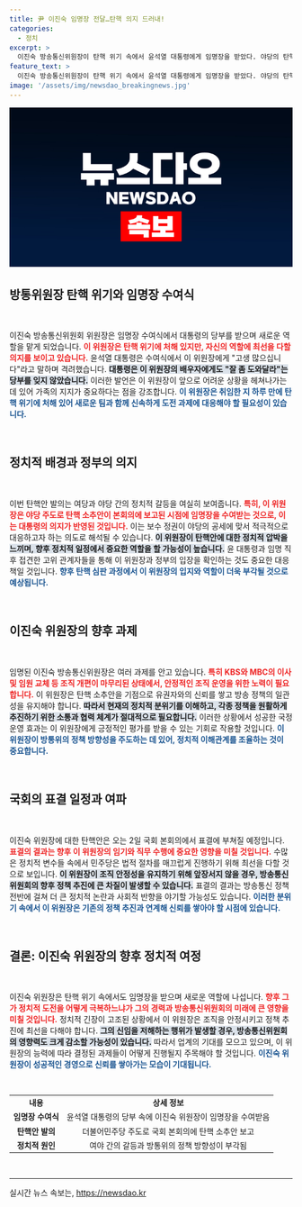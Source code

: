 ```yaml
---
title: 尹 이진숙 임명장 전달…탄핵 의지 드러내!
categories:
  - 정치
excerpt: >
  이진숙 방송통신위원장이 탄핵 위기 속에서 윤석열 대통령에게 임명장을 받았다. 야당의 탄핵 소추안이 통과되면 위기일발! 이 위원장은 과연 어떤 선택을 할까? 클릭하여 속보를 확인해보세요!
feature_text: >
  이진숙 방송통신위원장이 탄핵 위기 속에서 윤석열 대통령에게 임명장을 받았다. 야당의 탄핵 소추안이 통과되면 위기일발! 이 위원장은 과연 어떤 선택을 할까? 클릭하여 속보를 확인해보세요!
image: '/assets/img/newsdao_breakingnews.jpg'
---
```


<p><img src="/assets/img/newsdao_breakingnews.jpg" alt="implanttips 속보" /></p>

<h2 data-ke-size="size26">방통위원장 탄핵 위기와 임명장 수여식</h2>

<p data-ke-size="size16">&nbsp;</p>

<p>이진숙 방송통신위원회 위원장은 임명장 수여식에서 대통령의 당부를 받으며 새로운 역할을 맡게 되었습니다. <b><span style="color: #ee2323;">이 위원장은 탄핵 위기에 처해 있지만, 자신의 역할에 최선을 다할 의지를 보이고 있습니다.</span></b> 윤석열 대통령은 수여식에서 이 위원장에게 "고생 많으십니다"라고 말하며 격려했습니다. <b><span style="background-color: #21538527;">대통령은 이 위원장의 배우자에게도 "잘 좀 도와달라"는 당부를 잊지 않았습니다.</span></b> 이러한 발언은 이 위원장이 앞으로 어려운 상황을 헤쳐나가는 데 있어 가족의 지지가 중요하다는 점을 강조합니다. <b><span style="color: #1a5490;">이 위원장은 취임한 지 하루 만에 탄핵 위기에 처해 있어 새로운 팀과 함께 신속하게 도전 과제에 대응해야 할 필요성이 있습니다.</span></b></p>

<p data-ke-size="size16">&nbsp;</p>

<h2 data-ke-size="size26">정치적 배경과 정부의 의지</h2>

<p data-ke-size="size16">&nbsp;</p>

<p>이번 탄핵안 발의는 여당과 야당 간의 정치적 갈등을 여실히 보여줍니다. <b><span style="color: #ee2323;">특히, 이 위원장은 야당 주도로 탄핵 소추안이 본회의에 보고된 시점에 임명장을 수여받는 것으로, 이는 대통령의 의지가 반영된 것입니다.</span></b> 이는 보수 정권이 야당의 공세에 맞서 적극적으로 대응하고자 하는 의도로 해석될 수 있습니다. <b><span style="background-color: #21538527;">이 위원장이 탄핵안에 대한 정치적 압박을 느끼며, 향후 정치적 일정에서 중요한 역할을 할 가능성이 높습니다.</span></b> 윤 대통령과 임명 직후 접견한 고위 관계자들을 통해 이 위원장과 정부의 입장을 확인하는 것도 중요한 대응책일 것입니다. <b><span style="color: #1a5490;">향후 탄핵 심판 과정에서 이 위원장의 입지와 역할이 더욱 부각될 것으로 예상됩니다.</span></b></p>

<p data-ke-size="size16">&nbsp;</p>

<h2 data-ke-size="size26">이진숙 위원장의 향후 과제</h2>

<p data-ke-size="size16">&nbsp;</p>

<p>임명된 이진숙 방송통신위원장은 여러 과제를 안고 있습니다. <b><span style="color: #ee2323;">특히 KBS와 MBC의 이사 및 임원 교체 등 조직 개편이 마무리된 상태에서, 안정적인 조직 운영을 위한 노력이 필요합니다.</span></b> 이 위원장은 탄핵 소추안을 기점으로 유권자와의 신뢰를 쌓고 방송 정책의 일관성을 유지해야 합니다. <b><span style="background-color: #21538527;">따라서 현재의 정치적 분위기를 이해하고, 각종 정책을 원활하게 추진하기 위한 소통과 협력 체계가 절대적으로 필요합니다.</span></b> 이러한 상황에서 성공한 국정 운영 효과는 이 위원장에게 긍정적인 평가를 받을 수 있는 기회로 작용할 것입니다. <b><span style="color: #1a5490;">이 위원장이 방통위의 정책 방향성을 주도하는 데 있어, 정치적 이해관계를 조율하는 것이 중요합니다.</span></b></p>

<p data-ke-size="size16">&nbsp;</p>

<h2 data-ke-size="size26">국회의 표결 일정과 여파</h2>

<p data-ke-size="size16">&nbsp;</p>

<p>이진숙 위원장에 대한 탄핵안은 오는 2일 국회 본회의에서 표결에 부쳐질 예정입니다. <b><span style="color: #ee2323;">표결의 결과는 향후 이 위원장의 임기와 직무 수행에 중요한 영향을 미칠 것입니다.</span></b> 수많은 정치적 변수들 속에서 민주당은 법적 절차를 매끄럽게 진행하기 위해 최선을 다할 것으로 보입니다. <b><span style="background-color: #21538527;">이 위원장이 조직 안정성을 유지하기 위해 앞장서지 않을 경우, 방송통신위원회의 향후 정책 추진에 큰 차질이 발생할 수 있습니다.</span></b> 표결의 결과는 방송통신 정책 전반에 걸쳐 더 큰 정치적 논란과 사회적 반향을 야기할 가능성도 있습니다. <b><span style="color: #1a5490;">이러한 분위기 속에서 이 위원장은 기존의 정책 추진과 연계해 신뢰를 쌓아야 할 시점에 있습니다.</span></b></p>

<p data-ke-size="size16">&nbsp;</p>

<h2 data-ke-size="size26">결론: 이진숙 위원장의 향후 정치적 여정</h2>

<p data-ke-size="size16">&nbsp;</p>

<p>이진숙 위원장은 탄핵 위기 속에서도 임명장을 받으며 새로운 역할에 나섭니다. <b><span style="color: #ee2323;">향후 그가 정치적 도전을 어떻게 극복하느냐가 그의 경력과 방송통신위원회의 미래에 큰 영향을 미칠 것입니다.</span></b> 정치적 긴장이 고조된 상황에서 이 위원장은 조직을 안정시키고 정책 추진에 최선을 다해야 합니다. <b><span style="background-color: #21538527;">그의 신임을 저해하는 행위가 발생할 경우, 방송통신위원회의 영향력도 크게 감소할 가능성이 있습니다.</span></b> 따라서 업계의 기대를 모으고 있으며, 이 위원장의 능력에 따라 결정된 과제들이 어떻게 진행될지 주목해야 할 것입니다. <b><span style="color: #1a5490;">이진숙 위원장이 성공적인 경영으로 신뢰를 쌓아가는 모습이 기대됩니다.</span></b></p>

<p data-ke-size="size16">&nbsp;</p>

<table style="width: 100%;">
    <tr>
        <td style="text-align: center; height: 17px;"><b>내용</b></td>
        <td style="text-align: center; height: 17px;"><b>상세 정보</b></td>
    </tr>
    <tr>
        <td style="text-align: center; height: 17px;"><b>임명장 수여식</b></td>
        <td style="text-align: center; height: 17px;">윤석열 대통령의 당부 속에 이진숙 위원장이 임명장을 수여받음</td>
    </tr>
    <tr>
        <td style="text-align: center; height: 17px;"><b>탄핵안 발의</b></td>
        <td style="text-align: center; height: 17px;">더불어민주당 주도로 국회 본회의에 탄핵 소추안 보고</td>
    </tr>
    <tr>
        <td style="text-align: center; height: 17px;"><b>정치적 원인</b></td>
        <td style="text-align: center; height: 17px;">여야 간의 갈등과 방통위의 정책 방향성이 부각됨</td>
    </tr>
</table>

<p data-ke-size="size16">&nbsp;</p>

<hr />
실시간 뉴스 속보는, <a href="https://newsdao.kr" rel="dofollow">https://newsdao.kr</a>


